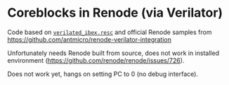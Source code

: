 # Coreblocks in Renode (via Verilator)

Code based on [`verilated_ibex.resc`](https://github.com/renode/renode/blob/master/scripts/single-node/verilated_ibex.resc) and official Renode samples from https://github.com/antmicro/renode-verilator-integration

Unfortunately needs Renode built from source, does not work in installed environment (https://github.com/renode/renode/issues/726).

Does not work yet, hangs on setting PC to 0 (no debug interface).

